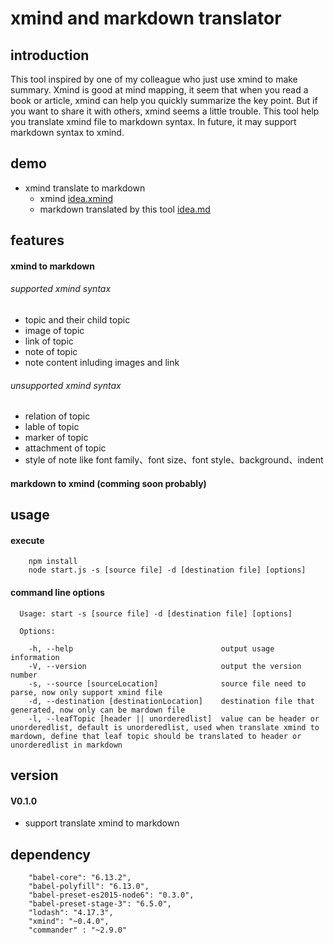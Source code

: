 # xmind and markdown translator

## introduction

This tool inspired by one of my colleague who just use xmind to make summary. Xmind is good at mind mapping, it seem that when you read a book or article, xmind can help you quickly summarize the key point. But if you want to share it with others, xmind seems a little trouble. This tool help you translate xmind file to markdown syntax. In future, it may support markdown syntax to xmind.

## demo

* xmind translate to markdown
    * xmind [idea.xmind](demo/idea.xmind)
    * markdown translated by this tool [idea.md](demo/idea.md)

## features

#### xmind to markdown 

###### supported xmind syntax

* topic and their child topic
* image of topic
* link of topic
* note of topic
* note content inluding images and link

###### unsupported xmind syntax

* relation of topic
* lable of topic
* marker of topic
* attachment of topic
* style of note like font family、font size、font style、background、indent

#### markdown to xmind (comming soon probably)

## usage

#### execute

```
    npm install
    node start.js -s [source file] -d [destination file] [options]
```

#### command line options

```
  Usage: start -s [source file] -d [destination file] [options]

  Options:

    -h, --help                                 output usage information
    -V, --version                              output the version number
    -s, --source [sourceLocation]              source file need to parse, now only support xmind file
    -d, --destination [destinationLocation]    destination file that generated, now only can be mardown file
    -l, --leafTopic [header || unorderedlist]  value can be header or unorderedlist, default is unorderedlist, used when translate xmind to mardown, define that leaf topic should be translated to header or unorderedlist in markdown

```

## version
#### V0.1.0

* support translate xmind to markdown

## dependency

```
    "babel-core": "6.13.2",
    "babel-polyfill": "6.13.0",
    "babel-preset-es2015-node6": "0.3.0",
    "babel-preset-stage-3": "6.5.0",
    "lodash": "4.17.3",
    "xmind": "~0.4.0",
    "commander" : "~2.9.0"
```